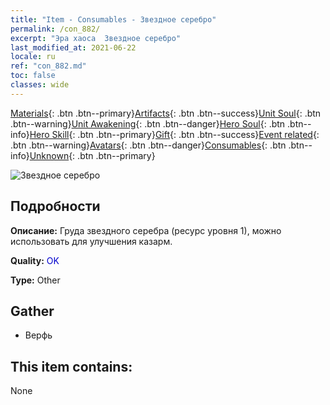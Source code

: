 ```yaml
---
title: "Item - Consumables - Звездное серебро"
permalink: /con_882/
excerpt: "Эра хаоса  Звездное серебро"
last_modified_at: 2021-06-22
locale: ru
ref: "con_882.md"
toc: false
classes: wide
---
```

 [Materials](/ItemsRU/){: .btn .btn--primary}[Artifacts](/ItemsRU/Artifacts/){: .btn .btn--success}[Unit Soul](/ItemsRU/UnitSoul/){: .btn .btn--warning}[Unit Awakening](/ItemsRU/UnitAwakening/){: .btn .btn--danger}[Hero Soul](/ItemsRU/HeroSoul/){: .btn .btn--info}[Hero Skill](/ItemsRU/HeroSkill/){: .btn .btn--primary}[Gift](/ItemsRU/Gift/){: .btn .btn--success}[Event related](/ItemsRU/Events/){: .btn .btn--warning}[Avatars](/ItemsRU/Avatars/){: .btn .btn--danger}[Consumables](/ItemsRU/Consumables/){: .btn .btn--info}[Unknown](/ItemsRU/Unknown/){: .btn .btn--primary}

 ![Звездное серебро](/images/t/i_113.png)

## Подробности
 **Описание:** Груда звездного серебра (ресурс уровня 1), можно использовать для улучшения казарм.

 **Quality:** <span style="color: #0000CD">OK</span>

 **Type:** Other

## Gather

*    Верфь 

## This item contains:

  None

